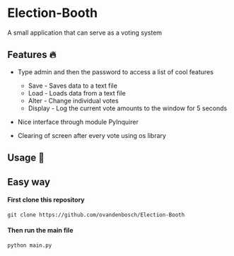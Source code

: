 # Election-Booth
A small application that can serve as a voting system

## Features 🔥
- Type admin and then the password to access a list of cool features
  - Save - Saves data to a text file
  - Load - Loads data from a text file
  - Alter - Change individual votes
  - Display - Log the current vote amounts to the window for 5 seconds

- Nice interface through module PyInquirer
- Clearing of screen after every vote using os library

## Usage 🔮

## Easy way

#### First clone this repository
```console
git clone https://github.com/ovandenbosch/Election-Booth
 ```
 #### Then run the main file
 ```console
 python main.py
 ```
 

